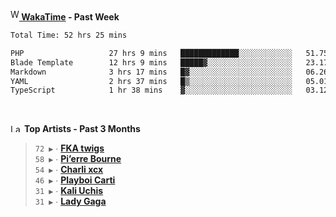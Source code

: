 <img src="https://github.com/dxnter/dxnter/assets/17434202/67b21fa4-d36d-46f9-9dec-f23d976b00ef" alt="WakaTime Logo" width="14" height="18"/><a href="https://wakatime.com/@dxnter" target="_blank"><strong> WakaTime</strong></a><strong> - Past Week</strong>

<!--START_SECTION:waka-->

```txt
Total Time: 52 hrs 25 mins

PHP                   27 hrs 9 mins   █████████████░░░░░░░░░░░░   51.75 %
Blade Template        12 hrs 9 mins   █████▓░░░░░░░░░░░░░░░░░░░   23.17 %
Markdown              3 hrs 17 mins   █▓░░░░░░░░░░░░░░░░░░░░░░░   06.26 %
YAML                  2 hrs 37 mins   █▒░░░░░░░░░░░░░░░░░░░░░░░   05.01 %
TypeScript            1 hr 38 mins    ▓░░░░░░░░░░░░░░░░░░░░░░░░   03.12 %
```

<!--END_SECTION:waka-->

<br/>

<!--START_LASTFM_ARTISTS:{"period": "3month", "rows": 6}-->
<a href="https://last.fm" target="_blank"><img src="https://user-images.githubusercontent.com/17434202/215290617-e793598d-d7c9-428f-9975-156db1ba89cc.svg" alt="Last.fm Logo" width="18" height="13"/></a> **Top Artists - Past 3 Months**

> `72 ▶️` ∙ **[FKA twigs](https://www.last.fm/music/FKA+twigs)**<br/>
> `58 ▶️` ∙ **[Pi’erre Bourne](https://www.last.fm/music/Pi%E2%80%99erre+Bourne)**<br/>
> `54 ▶️` ∙ **[Charli xcx](https://www.last.fm/music/Charli+xcx)**<br/>
> `46 ▶️` ∙ **[Playboi Carti](https://www.last.fm/music/Playboi+Carti)**<br/>
> `31 ▶️` ∙ **[Kali Uchis](https://www.last.fm/music/Kali+Uchis)**<br/>
> `31 ▶️` ∙ **[Lady Gaga](https://www.last.fm/music/Lady+Gaga)**<br/>
<!--END_LASTFM_ARTISTS-->
